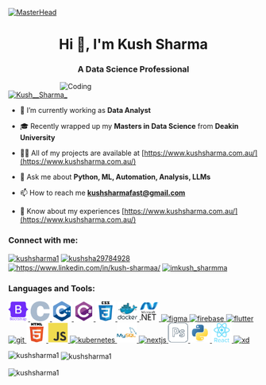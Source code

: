 [![MasterHead](https://blogger.googleusercontent.com/img/a/AVvXsEjp5psdQzWkC-TdGQIdfhELBa04d3i9rcMASRQck-NHK_wXN7RUOGbU_mu7OldbvZiH8PC6nDVQ0MK1rYoZV4_4BAH66tvmQhv4SC628fSVNgYJC0xCd1_rUHM1M7Q_u7VIkX3T4yypqtUHxGMD4jV9d3cMHOa0ambdpKSOQSmR6KRjI3Z12l-KquFS7Q)](https://www.kushsharma.com.au/)
<h1 align="center">Hi 👋, I'm Kush Sharma</h1>
<h3 align="center">A Data Science Professional</h3>
<img align="right" alt="Coding" width="400" src="https://www.codingwithslinky.com/GIFs/codingDino.gif">

<p align="left"> <a href="https://x.com/Kush__Sharma_" target="blank"><img src="https://img.shields.io/twitter/follow/Kush__Sharma_?logo=twitter&style=for-the-badge" alt="Kush__Sharma_" /></a> </p>

- 🌱 I’m currently working as **Data Analyst**

- 🎓 Recently wrapped up my **Masters in Data Science** from **Deakin University** 

- 👨‍💻 All of my projects are available at [https://www.kushsharma.com.au/](https://www.kushsharma.com.au/)

- 💬 Ask me about **Python, ML, Automation, Analysis, LLMs**

- 📫 How to reach me **kushsharmafast@gmail.com**

- 📄 Know about my experiences [https://www.kushsharma.com.au/](https://www.kushsharma.com.au/)

<h3 align="left">Connect with me:</h3>
<p align="left">
<a href="https://codepen.io/kushsharma1" target="blank"><img align="center" src="https://raw.githubusercontent.com/rahuldkjain/github-profile-readme-generator/master/src/images/icons/Social/codepen.svg" alt="kushsharma1" height="30" width="40" /></a>
<a href="https://twitter.com/kushsha29784928" target="blank"><img align="center" src="https://raw.githubusercontent.com/rahuldkjain/github-profile-readme-generator/master/src/images/icons/Social/twitter.svg" alt="kushsha29784928" height="30" width="40" /></a>
<a href="https://linkedin.com/in/https://www.linkedin.com/in/kush-sharmaa/" target="blank"><img align="center" src="https://raw.githubusercontent.com/rahuldkjain/github-profile-readme-generator/master/src/images/icons/Social/linked-in-alt.svg" alt="https://www.linkedin.com/in/kush-sharmaa/" height="30" width="40" /></a>
<a href="https://instagram.com/imkush_sharmma" target="blank"><img align="center" src="https://raw.githubusercontent.com/rahuldkjain/github-profile-readme-generator/master/src/images/icons/Social/instagram.svg" alt="imkush_sharmma" height="30" width="40" /></a>
</p>

<h3 align="left">Languages and Tools:</h3>
<p align="left"> <a href="https://getbootstrap.com" target="_blank" rel="noreferrer"> <img src="https://raw.githubusercontent.com/devicons/devicon/master/icons/bootstrap/bootstrap-plain-wordmark.svg" alt="bootstrap" width="40" height="40"/> </a> <a href="https://www.cprogramming.com/" target="_blank" rel="noreferrer"> <img src="https://raw.githubusercontent.com/devicons/devicon/master/icons/c/c-original.svg" alt="c" width="40" height="40"/> </a> <a href="https://www.w3schools.com/cpp/" target="_blank" rel="noreferrer"> <img src="https://raw.githubusercontent.com/devicons/devicon/master/icons/cplusplus/cplusplus-original.svg" alt="cplusplus" width="40" height="40"/> </a> <a href="https://www.w3schools.com/cs/" target="_blank" rel="noreferrer"> <img src="https://raw.githubusercontent.com/devicons/devicon/master/icons/csharp/csharp-original.svg" alt="csharp" width="40" height="40"/> </a> <a href="https://www.w3schools.com/css/" target="_blank" rel="noreferrer"> <img src="https://raw.githubusercontent.com/devicons/devicon/master/icons/css3/css3-original-wordmark.svg" alt="css3" width="40" height="40"/> </a> <a href="https://www.docker.com/" target="_blank" rel="noreferrer"> <img src="https://raw.githubusercontent.com/devicons/devicon/master/icons/docker/docker-original-wordmark.svg" alt="docker" width="40" height="40"/> </a> <a href="https://dotnet.microsoft.com/" target="_blank" rel="noreferrer"> <img src="https://raw.githubusercontent.com/devicons/devicon/master/icons/dot-net/dot-net-original-wordmark.svg" alt="dotnet" width="40" height="40"/> </a> <a href="https://www.figma.com/" target="_blank" rel="noreferrer"> <img src="https://www.vectorlogo.zone/logos/figma/figma-icon.svg" alt="figma" width="40" height="40"/> </a> <a href="https://firebase.google.com/" target="_blank" rel="noreferrer"> <img src="https://www.vectorlogo.zone/logos/firebase/firebase-icon.svg" alt="firebase" width="40" height="40"/> </a> <a href="https://flutter.dev" target="_blank" rel="noreferrer"> <img src="https://www.vectorlogo.zone/logos/flutterio/flutterio-icon.svg" alt="flutter" width="40" height="40"/> </a> <a href="https://git-scm.com/" target="_blank" rel="noreferrer"> <img src="https://www.vectorlogo.zone/logos/git-scm/git-scm-icon.svg" alt="git" width="40" height="40"/> </a> <a href="https://www.w3.org/html/" target="_blank" rel="noreferrer"> <img src="https://raw.githubusercontent.com/devicons/devicon/master/icons/html5/html5-original-wordmark.svg" alt="html5" width="40" height="40"/> </a> <a href="https://developer.mozilla.org/en-US/docs/Web/JavaScript" target="_blank" rel="noreferrer"> <img src="https://raw.githubusercontent.com/devicons/devicon/master/icons/javascript/javascript-original.svg" alt="javascript" width="40" height="40"/> </a> <a href="https://kubernetes.io" target="_blank" rel="noreferrer"> <img src="https://www.vectorlogo.zone/logos/kubernetes/kubernetes-icon.svg" alt="kubernetes" width="40" height="40"/> </a> <a href="https://www.mysql.com/" target="_blank" rel="noreferrer"> <img src="https://raw.githubusercontent.com/devicons/devicon/master/icons/mysql/mysql-original-wordmark.svg" alt="mysql" width="40" height="40"/> </a> <a href="https://nextjs.org/" target="_blank" rel="noreferrer"> <img src="https://cdn.worldvectorlogo.com/logos/nextjs-2.svg" alt="nextjs" width="40" height="40"/> </a> <a href="https://www.photoshop.com/en" target="_blank" rel="noreferrer"> <img src="https://raw.githubusercontent.com/devicons/devicon/master/icons/photoshop/photoshop-line.svg" alt="photoshop" width="40" height="40"/> </a> <a href="https://www.python.org" target="_blank" rel="noreferrer"> <img src="https://raw.githubusercontent.com/devicons/devicon/master/icons/python/python-original.svg" alt="python" width="40" height="40"/> </a> <a href="https://reactjs.org/" target="_blank" rel="noreferrer"> <img src="https://raw.githubusercontent.com/devicons/devicon/master/icons/react/react-original-wordmark.svg" alt="react" width="40" height="40"/> </a> <a href="https://www.adobe.com/products/xd.html" target="_blank" rel="noreferrer"> <img src="https://cdn.worldvectorlogo.com/logos/adobe-xd.svg" alt="xd" width="40" height="40"/> </a> </p>

<p><img align="left" src="https://github-readme-stats.vercel.app/api/top-langs?username=kushsharma1&show_icons=true&locale=en&layout=compact" alt="kushsharma1" /></p>

<p>&nbsp;<img align="center" src="https://github-readme-stats.vercel.app/api?username=kushsharma1&show_icons=true&locale=en" alt="kushsharma1" /></p>

<p><img align="center" src="https://github-readme-streak-stats.herokuapp.com/?user=kushsharma1&" alt="kushsharma1" /></p>
